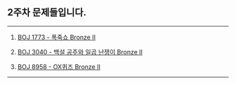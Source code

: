 ## 2주차 문제들입니다.
---
1. [BOJ 1773 - 폭죽쇼 Bronze II](https://www.acmicpc.net/problem/1773)

2. [BOJ 3040 - 백설 공주와 일곱 난쟁이 Bronze II](https://www.acmicpc.net/problem/3040)

3. [BOJ 8958 - OX퀴즈 Bronze II](https://www.acmicpc.net/problem/8958)

-----